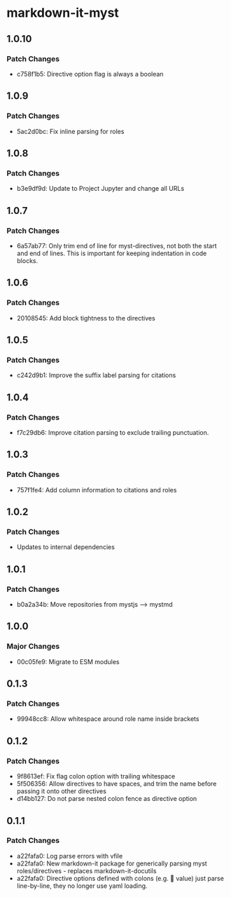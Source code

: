 # markdown-it-myst

## 1.0.10

### Patch Changes

- c758f1b5: Directive option flag is always a boolean

## 1.0.9

### Patch Changes

- 5ac2d0bc: Fix inline parsing for roles

## 1.0.8

### Patch Changes

- b3e9df9d: Update to Project Jupyter and change all URLs

## 1.0.7

### Patch Changes

- 6a57ab77: Only trim end of line for myst-directives, not both the start and end of lines. This is important for keeping indentation in code blocks.

## 1.0.6

### Patch Changes

- 20108545: Add block tightness to the directives

## 1.0.5

### Patch Changes

- c242d9b1: Improve the suffix label parsing for citations

## 1.0.4

### Patch Changes

- f7c29db6: Improve citation parsing to exclude trailing punctuation.

## 1.0.3

### Patch Changes

- 757f1fe4: Add column information to citations and roles

## 1.0.2

### Patch Changes

- Updates to internal dependencies

## 1.0.1

### Patch Changes

- b0a2a34b: Move repositories from mystjs --> mystmd

## 1.0.0

### Major Changes

- 00c05fe9: Migrate to ESM modules

## 0.1.3

### Patch Changes

- 99948cc8: Allow whitespace around role name inside brackets

## 0.1.2

### Patch Changes

- 9f8613ef: Fix flag colon option with trailing whitespace
- 5f506356: Allow directives to have spaces, and trim the name before passing it onto other directives
- d14bb127: Do not parse nested colon fence as directive option

## 0.1.1

### Patch Changes

- a22fafa0: Log parse errors with vfile
- a22fafa0: New markdown-it package for generically parsing myst roles/directives - replaces markdown-it-docutils
- a22fafa0: Directive options defined with colons (e.g. :key: value) just parse line-by-line, they no longer use yaml loading.

